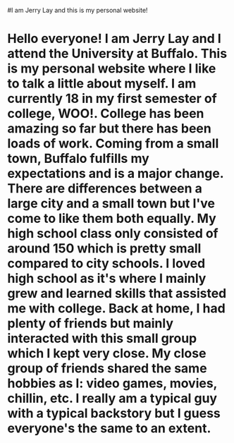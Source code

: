 #I am Jerry Lay and this is my personal website!
# Hello everyone! I am Jerry Lay and I attend the University at Buffalo. This is my personal website where I like to talk a little about myself. I am currently 18 in my first semester of college, WOO!. College has been amazing so far but there has been loads of work. Coming from a small town, Buffalo fulfills my expectations and is a major change. There are differences between a large city and a small town but I've come to like them both equally. My high school class only consisted of around 150 which is pretty small compared to city schools. I loved high school as it's where I mainly grew and learned skills that assisted me with college. Back at home, I had plenty of friends but mainly interacted with this small group which I kept very close. My close group of friends shared the same hobbies as I: video games, movies, chillin, etc. I really am a typical guy with a typical backstory but I guess everyone's the same to an extent.
